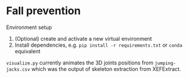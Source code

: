 # Fall prevention

Environment setup

1. (Optional) create and activate a new virtual environment
2. Install dependencies, e.g. `pip install -r requirements.txt` or `conda` equivalent

`visualize.py` currently animates the 3D joints positions from `jumping-jacks.csv` which was the output of skeleton extraction from XEFExtract.


